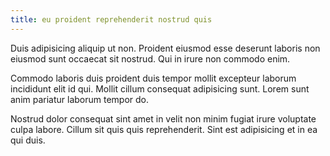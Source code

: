 ```yaml
---
title: eu proident reprehenderit nostrud quis
---
```


Duis adipisicing aliquip ut non. Proident eiusmod esse deserunt laboris non eiusmod sunt occaecat sit nostrud. Qui in irure non commodo enim.

Commodo laboris duis proident duis tempor mollit excepteur laborum incididunt elit id qui. Mollit cillum consequat adipisicing sunt. Lorem sunt anim pariatur laborum tempor do.

Nostrud dolor consequat sint amet in velit non minim fugiat irure voluptate culpa labore. Cillum sit quis quis reprehenderit. Sint est adipisicing et in ea qui duis.